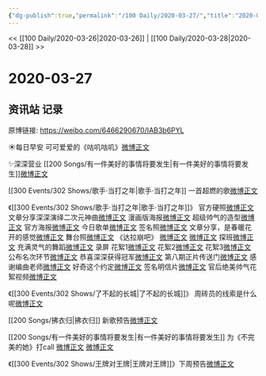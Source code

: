 ```yaml
---
{"dg-publish":true,"permalink":"/100 Daily/2020-03-27/","title":"2020-03-27","created":"2023-04-03T15:28:17.777+08:00","updated":"2023-04-03T15:31:39.111+08:00"}
---
```



<< [[100 Daily/2020-03-26\|2020-03-26]] | [[100 Daily/2020-03-28\|2020-03-28]] >>

# 2020-03-27

## 资讯站 记录

原博链接: https://weibo.com/6466290670/IAB3b6PYL

☀️每日早安
可可爱爱的《咕叽咕叽》[微博正文](https://m.weibo.cn/6466290670/4487003208876073)

✨深深营业
[[200 Songs/有一件美好的事情将要发生\|有一件美好的事情将要发生]][微博正文](https://m.weibo.cn/6466290670/4487174470242037)

[[300 Events/302 Shows/歌手·当打之年\|歌手·当打之年]] 一首超燃的歌[微博正文](https://m.weibo.cn/6466290670/4487206096014136)

《[[300 Events/302 Shows/歌手·当打之年\|歌手·当打之年]]》
官方硬照[微博正文](https://m.weibo.cn/6466290670/4487044270932631)
文章分享深深演绎二次元神曲[微博正文](https://m.weibo.cn/6466290670/4487059215965645)
漫画版海报[微博正文](https://m.weibo.cn/6466290670/4487070901179042)
超级帅气的造型[微博正文](https://m.weibo.cn/6466290670/4487091347951685)
官方海报[微博正文](https://m.weibo.cn/6466290670/4487140153057864)
今日歌单[微博正文](https://m.weibo.cn/6466290670/4487170528307781)
签名照[微博正文](https://m.weibo.cn/6466290670/4487173493876823)
文章分享，是春暖花开的感觉[微博正文](https://m.weibo.cn/6466290670/4487180057266004)
舞台照[微博正文](https://m.weibo.cn/6466290670/4487203843085643)
《达拉崩吧》
[微博正文](https://m.weibo.cn/6466290670/4487205064063108)
[微博正文](https://m.weibo.cn/6466290670/4487205177403559)
探班[微博正文](https://m.weibo.cn/6466290670/4487215788776614)
充满灵气的舞蹈[微博正文](https://m.weibo.cn/6466290670/4487216955129253)
录屏
花絮1[微博正文](https://m.weibo.cn/6466290670/4487191927615745)
花絮2[微博正文](https://m.weibo.cn/6466290670/4487206242349713)
花絮3[微博正文](https://m.weibo.cn/6466290670/4487206880260622)
公布名次环节[微博正文](https://m.weibo.cn/6466290670/4487213822127612)
恭喜深深获得冠军[微博正文](https://m.weibo.cn/6466290670/4487228354786959)
第八期正片传送门[微博正文](https://m.weibo.cn/6466290670/4487232289502647)
感谢编曲老师[微博正文](https://m.weibo.cn/6466290670/4487241017104724)
好奇这个约定[微博正文](https://m.weibo.cn/6466290670/4487234810006017)
签名明信片[微博正文](https://m.weibo.cn/6466290670/4487242582046989)
官后绝美帅气花絮视频[微博正文](https://m.weibo.cn/6466290670/4487145593208121)

《[[300 Events/302 Shows/了不起的长城\|了不起的长城]]》
周砖员的线索是什么呢[微博正文](https://m.weibo.cn/6466290670/4487120813483050)

[[200 Songs/拂衣归\|拂衣归]]
新歌预告[微博正文](https://m.weibo.cn/6466290670/4487139007475835)

[[200 Songs/有一件美好的事情将要发生\|有一件美好的事情将要发生]]
为《不完美的她》打call
[微博正文](https://m.weibo.cn/6466290670/4487144829135103)
[微博正文](https://m.weibo.cn/6466290670/4487171065460328)


《[[300 Events/302 Shows/王牌对王牌\|王牌对王牌]]》下周预告[微博正文](https://m.weibo.cn/6466290670/4487228019611386)
